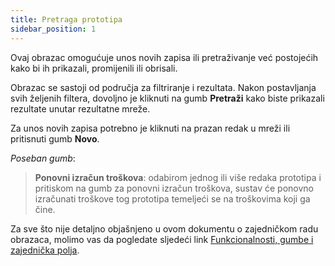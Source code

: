```yaml
---
title: Pretraga prototipa
sidebar_position: 1
---
```


Ovaj obrazac omogućuje unos novih zapisa ili pretraživanje već postojećih kako bi ih prikazali, promijenili ili obrisali.

Obrazac se sastoji od područja za filtriranje i rezultata. Nakon postavljanja svih željenih filtera, dovoljno je kliknuti na gumb **Pretraži** kako biste prikazali rezultate unutar rezultatne mreže.

Za unos novih zapisa potrebno je kliknuti na prazan redak u mreži ili pritisnuti gumb **Novo**. 

*Poseban gumb*:

> **Ponovni izračun troškova**: odabirom jednog ili više redaka prototipa i pritiskom na gumb za ponovni izračun troškova, sustav će ponovno izračunati troškove tog prototipa temeljeći se na troškovima koji ga čine.

Za sve što nije detaljno objašnjeno u ovom dokumentu o zajedničkom radu obrazaca, molimo vas da pogledate sljedeći link [Funkcionalnosti, gumbe i zajednička polja](/docs/guide/common).






